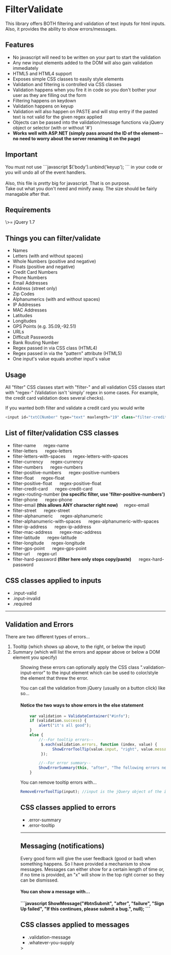 FilterValidate
==============

This library offers BOTH filtering and validation of text inputs for html inputs.
<br>
Also, it provides the ability to show errors/messages.

<h2>Features</h2>
<ul>
<li>No javascript will need to be written on your part to start the validation</li>
<li>Any new input elements added to the DOM will also gain validation immediately</li>
<li>HTML5 and HTML4 support</li>
<li>Exposes simple CSS classes to easily style elements</li>
<li>Validation and filtering is controlled via CSS classes</li>
<li>Validation happens when you fire it in code so you don't bother your user as they are filling out the form</li>
<li>Filtering happens on keydown</li>
<li>Validation happens on keyup</li>
<li>Validation will also happen on PASTE and will stop entry if the pasted text is not valid for the given regex applied</li>
<li>Objects can be passed into the validation/message functions via jQuery object or selector (with or without '#')</li>
<li><b>Works well with ASP.NET (simply pass around the ID of the element--no need to worry about the server renaming it on the page)</b></li>
</ul>

<h2>Important</h2>
You must not use 
```javascript
$('body').unbind('keyup');
```
in your code or you will undo all of the event handlers.
<br/><br/>
Also, this file is <i>pretty</i> big for javascript.  That is on purpose.
<br/>
Take out what you don't need and minify away.  The size should be fairly managable after that.


<h2>Requirements</h2>
\>= jQuery 1.7

<h2>Things you can filter/validate</h2>
<ul>
<li>Names</li>
<li>Letters (with and without spaces)</li>
<li>Whole Numbers (positive and negative)</li>
<li>Floats (positive and negative)</li>
<li>Credit Card Numbers</li>
<li>Phone Numbers</li>
<li>Email Addresses</li>
<li>Address (street only)</li>
<li>Zip Codes</li>
<li>Alphanumerics (with and without spaces)</li>
<li>IP Addresses</li>
<li>MAC Addresses</li>
<li>Latitudes</li>
<li>Longitudes</li>
<li>GPS Points (e.g. 35.09,-92.51)</li>
<li>URLs</li>
<li>Difficult Passwords</li>
<li>Bank Routing Number</li>
<li>Regex passed in via CSS class (HTML4)</li>
<li>Regex passed in via the "pattern" attribute (HTML5)</li>
<li>One input's value equals another input's value</li>
</ul>

<h2>Usage</h2>
All "filter" CSS classes start with "filter-" and all validation CSS classes start with "regex-" (Validation isn't 'simply' regex in some cases. For example, the credit card validation does several checks).

If you wanted both filter and validate a credit card you would write<br/>
```javascript
<input id="txtCCNumber" type="text" maxlength="19" class="filter-credit-card regex-credit-card"/>
```

<h2>List of filter/validation CSS classes</h2>
<ul>
<li>filter-name &nbsp;&nbsp;&nbsp;&nbsp; regex-name</li>
<li>filter-letters &nbsp;&nbsp;&nbsp;&nbsp; regex-letters</li>
<li>filter-letters-with-spaces &nbsp;&nbsp;&nbsp;&nbsp; regex-letters-with-spaces</li>
<li>filter-currency &nbsp;&nbsp;&nbsp;&nbsp; regex-currency</li>
<li>filter-numbers &nbsp;&nbsp;&nbsp;&nbsp; regex-numbers</li>
<li>filter-positive-numbers &nbsp;&nbsp;&nbsp;&nbsp; regex-positive-numbers</li>
<li>filter-float &nbsp;&nbsp;&nbsp;&nbsp; regex-float</li>
<li>filter-positive-float &nbsp;&nbsp;&nbsp;&nbsp; regex-positive-float</li>
<li>filter-credit-card &nbsp;&nbsp;&nbsp;&nbsp; regex-credit-card</li>
<li>regex-routing-number <b>(no specific filter, use 'filter-positive-numbers')</b></li>
<li>filter-phone &nbsp;&nbsp;&nbsp;&nbsp; regex-phone</li>
<li>filter-email <b>(this allows ANY character right now)</b>&nbsp;&nbsp;&nbsp;&nbsp; regex-email</li>
<li>filter-street &nbsp;&nbsp;&nbsp;&nbsp; regex-street</li>
<li>filter-alphanumeric &nbsp;&nbsp;&nbsp;&nbsp; regex-alphanumeric</li>
<li>filter-alphanumeric-with-spaces &nbsp;&nbsp;&nbsp;&nbsp; regex-alphanumeric-with-spaces</li>
<li>filter-ip-address &nbsp;&nbsp;&nbsp;&nbsp; regex-ip-address</li>
<li>filter-mac-address &nbsp;&nbsp;&nbsp;&nbsp; regex-mac-address</li>
<li>filter-latitude &nbsp;&nbsp;&nbsp;&nbsp; regex-latitude</li>
<li>filter-longitude &nbsp;&nbsp;&nbsp;&nbsp; regex-longitude</li>
<li>filter-gps-point &nbsp;&nbsp;&nbsp;&nbsp; regex-gps-point</li>
<li>filter-url &nbsp;&nbsp;&nbsp;&nbsp; regex-url</li>
<li>filter-hard-password <b>(filter here only stops copy/paste)</b> &nbsp;&nbsp;&nbsp;&nbsp; regex-hard-password</li>
</ul>

<h2>CSS classes applied to inputs</h2>
<ul>
<li>.input-valid</li>
<li>.input-invalid</li>
<li>.required</li>
</ul>

<hr/>

<h2>Validation and Errors</h2>
There are two different types of errors...
<ol>
<li>Tooltip (which shows up above, to the right, or below the input)</li>
<li>Summary (which will list the errors and appear above or below a DOM element you specify)</li>
<ol>

Showing these errors can optionally apply the CSS class ".validation-input-error" to the input element which can be used to color/style the element that threw the error.

You can call the validation from jQuery (usually on a button click) like so...<br/>

<h4>Notice the two ways to show errors in the else statement</h4>

```javascript
    var validation = ValidateContainer("#info");
    if (validation.success) {
        alert("it's all good");
    }
    else {
        //--For tooltip errors--
         $.each(validation.errors, function (index, value) {
              ShowErrorToolTip(value.input, "right", value.message, true);
         });

        //--For error summary--
        ShowErrorSummary(this, "after", "The following errors need to be corrected.", validation.errors, true);
    }
```

You can remove tooltip errors with...
```javascript
RemoveErrorToolTip(input); //input is the jQuery object of the input field the error is attached to                       
```

<h2>CSS classes applied to errors</h2>
<ul>
<li>.error-summary</li>
<li>.error-tooltip</li>
</ul>

<hr/>

<h2>Messaging (notifications)</h2>
Every good form will give the user feedback (good or bad) when something happens.
So I have provided a mechanism to show messages.
Messages can either show for a certain length of time or, if no time is provided, an "x" will show in the top right corner so they can be dismissed.

<h4>You can show a message with...<h4>
```javascript
ShowMessage("#btnSubmit", "after", "failure", "Sign Up failed", "If this continues, please submit a bug.", null);
```

<h2>CSS classes applied to messages</h2>
<ul>
<li>.validation-message</li>
<li>.whatever-you-supply</li>
</ul>
>

